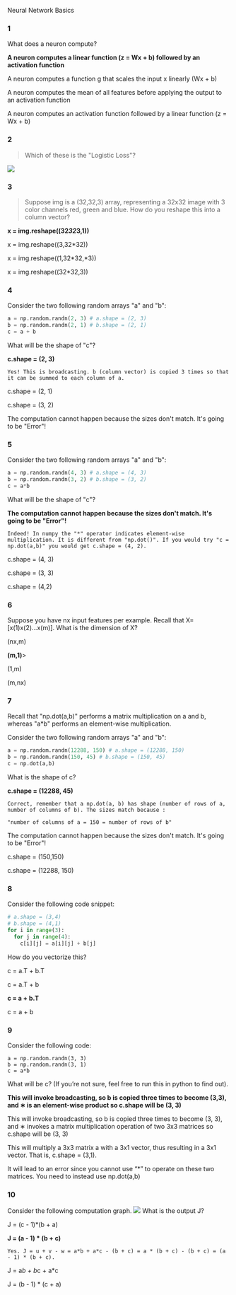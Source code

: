 Neural Network Basics

### 1
What does a neuron compute?

<b>A neuron computes a linear function (z = Wx + b) followed by an activation function</b>

A neuron computes a function g that scales the input x linearly (Wx + b)

A neuron computes the mean of all features before applying the output to an activation function

A neuron computes an activation function followed by a linear function (z = Wx + b)

### 2
>Which of these is the "Logistic Loss"?


![](https://ws2.sinaimg.cn/large/006tKfTcgy1flju3oy0p5j30fk057mxd.jpg)

### 3
>Suppose img is a (32,32,3) array, representing a 32x32 image with 3 color channels red, green and blue. How do you reshape this into a column vector?

<b>x = img.reshape((32*32*3,1))</b>

x = img.reshape((3,32*32))

x = img.reshape((1,32*32,*3))

x = img.reshape((32*32,3))

### 4
Consider the two following random arrays "a" and "b":
```python
a = np.random.randn(2, 3) # a.shape = (2, 3)
b = np.random.randn(2, 1) # b.shape = (2, 1)
c = a + b
```
What will be the shape of "c"?

<b>c.shape = (2, 3)</b>
```
Yes! This is broadcasting. b (column vector) is copied 3 times so that it can be summed to each column of a.
```
c.shape = (2, 1)

c.shape = (3, 2)

The computation cannot happen because the sizes don't match. It's going to be "Error"!

### 5

Consider the two following random arrays "a" and "b":
```python
a = np.random.randn(4, 3) # a.shape = (4, 3)
b = np.random.randn(3, 2) # b.shape = (3, 2)
c = a*b
```
What will be the shape of "c"?


<b>The computation cannot happen because the sizes don't match. It's going to be "Error"!</b>
```
Indeed! In numpy the "*" operator indicates element-wise multiplication. It is different from "np.dot()". If you would try "c = np.dot(a,b)" you would get c.shape = (4, 2).
```


c.shape = (4, 3)

c.shape = (3, 3)

c.shape = (4,2)

### 6
Suppose you have nx input features per example. Recall that X=[x(1)x(2)...x(m)]. What is the dimension of X?

(nx,m)

<b>(m,1)</b>>

(1,m)

(m,nx)

### 7
Recall that "np.dot(a,b)" performs a matrix multiplication on a and b, whereas "a*b" performs an element-wise multiplication.

Consider the two following random arrays "a" and "b":
```python
a = np.random.randn(12288, 150) # a.shape = (12288, 150)
b = np.random.randn(150, 45) # b.shape = (150, 45)
c = np.dot(a,b)
```
What is the shape of c?

<b>c.shape = (12288, 45)</b>
```
Correct, remember that a np.dot(a, b) has shape (number of rows of a, number of columns of b). The sizes match because :

"number of columns of a = 150 = number of rows of b"
```
The computation cannot happen because the sizes don't match. It's going to be "Error"!

c.shape = (150,150)

c.shape = (12288, 150)

### 8

Consider the following code snippet:
```python
# a.shape = (3,4)
# b.shape = (4,1)
for i in range(3):
  for j in range(4):
    c[i][j] = a[i][j] + b[j]
```
How do you vectorize this?


c = a.T + b.T

c = a.T + b

<b>c = a + b.T</b>

c = a + b

### 9
Consider the following code:
```
a = np.random.randn(3, 3)
b = np.random.randn(3, 1)
c = a*b
```
What will be c? (If you’re not sure, feel free to run this in python to find out).

<b>This will invoke broadcasting, so b is copied three times to become (3,3), and ∗ is an element-wise product so c.shape will be (3, 3)</b>

This will invoke broadcasting, so b is copied three times to become (3, 3), and ∗ invokes a matrix multiplication operation of two 3x3 matrices so c.shape will be (3, 3)

This will multiply a 3x3 matrix a with a 3x1 vector, thus resulting in a 3x1 vector. That is, c.shape = (3,1).

It will lead to an error since you cannot use “*” to operate on these two matrices. You need to instead use np.dot(a,b)


### 10

Consider the following computation graph.
![](https://d3c33hcgiwev3.cloudfront.net/imageAssetProxy.v1/CLczrXpHEeeA3RJRlG3Uqg_3c66355aff0ae7db9e27206f188267f0_Screen-Shot-2017-08-05-at-6.30.51-PM.png?expiry=1510963200000&hmac=Nx65NNL_8vzjw2UGQjN4ObXbb4pSqCWeRvf7vWjSFQw)
What is the output J?



J = (c - 1)*(b + a)

<b>J = (a - 1) * (b + c)</b>
```
Yes. J = u + v - w = a*b + a*c - (b + c) = a * (b + c) - (b + c) = (a - 1) * (b + c).
```

J = a*b + b*c + a*c

J = (b - 1) * (c + a)

